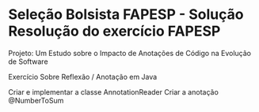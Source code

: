 # Seleção Bolsista FAPESP - Solução Resolução do exercício FAPESP

Projeto: Um Estudo sobre o Impacto de Anotações de Código na Evolução de Software

Exercício Sobre Reflexão / Anotação em Java

Criar e implementar a classe AnnotationReader
Criar a anotação @NumberToSum
